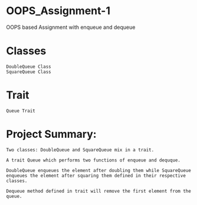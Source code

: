# OOPS_Assignment-1
OOPS based Assignment with enqueue and dequeue


# Classes

```
DoubleQueue Class
SquareQueue Class
```

# Trait

```
Queue Trait
```

# Project Summary:

```
Two classes: DoubleQueue and SquareQueue mix in a trait.

A trait Queue which performs two functions of enqueue and dequque.

DoubleQueue enqueues the element after doubling them while SquareQueue enqueues the element after squaring them defined in their respective classes.

Dequeue method defined in trait will remove the first element from the queue.
```
